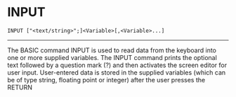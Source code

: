 # INPUT

```
INPUT ["<text/string>";]<Variable>[,<Variable>...]
```

---

The BASIC command INPUT is used to read data from the keyboard into one or more supplied variables. The INPUT command prints the optional text followed by a question mark (?) and then activates the screen editor for user input. User-entered data is stored in the supplied variables (which can be of type string, floating point or integer) after the user presses the RETURN
